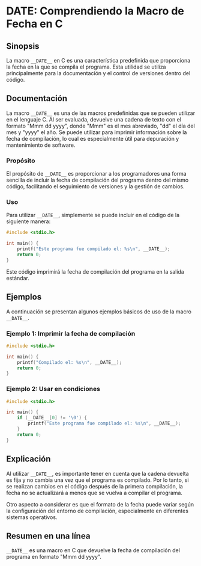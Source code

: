 <!--
Meta Description: # __DATE__: Comprendiendo la Macro de Fecha en C ## Sinopsis La macro `__DATE__` en C es una característica predefinida que proporciona la fecha en la...
Meta Keywords: __date__, fecha, que, programa, una
-->

# __DATE__: Comprendiendo la Macro de Fecha en C

## Sinopsis
La macro `__DATE__` en C es una característica predefinida que proporciona la fecha en la que se compila el programa. Esta utilidad se utiliza principalmente para la documentación y el control de versiones dentro del código.

## Documentación
La macro `__DATE__` es una de las macros predefinidas que se pueden utilizar en el lenguaje C. Al ser evaluada, devuelve una cadena de texto con el formato "Mmm dd yyyy", donde "Mmm" es el mes abreviado, "dd" el día del mes y "yyyy" el año. Se puede utilizar para imprimir información sobre la fecha de compilación, lo cual es especialmente útil para depuración y mantenimiento de software.

### Propósito
El propósito de `__DATE__` es proporcionar a los programadores una forma sencilla de incluir la fecha de compilación del programa dentro del mismo código, facilitando el seguimiento de versiones y la gestión de cambios.

### Uso
Para utilizar `__DATE__`, simplemente se puede incluir en el código de la siguiente manera:

```c
#include <stdio.h>

int main() {
    printf("Este programa fue compilado el: %s\n", __DATE__);
    return 0;
}
```

Este código imprimirá la fecha de compilación del programa en la salida estándar.

## Ejemplos
A continuación se presentan algunos ejemplos básicos de uso de la macro `__DATE__`.

### Ejemplo 1: Imprimir la fecha de compilación
```c
#include <stdio.h>

int main() {
    printf("Compilado el: %s\n", __DATE__);
    return 0;
}
```

### Ejemplo 2: Usar en condiciones
```c
#include <stdio.h>

int main() {
    if (__DATE__[0] != '\0') {
        printf("Este programa fue compilado el: %s\n", __DATE__);
    }
    return 0;
}
```

## Explicación
Al utilizar `__DATE__`, es importante tener en cuenta que la cadena devuelta es fija y no cambia una vez que el programa es compilado. Por lo tanto, si se realizan cambios en el código después de la primera compilación, la fecha no se actualizará a menos que se vuelva a compilar el programa. 

Otro aspecto a considerar es que el formato de la fecha puede variar según la configuración del entorno de compilación, especialmente en diferentes sistemas operativos.

## Resumen en una línea
`__DATE__` es una macro en C que devuelve la fecha de compilación del programa en formato "Mmm dd yyyy".